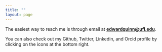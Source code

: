 ```yaml
---
title: ""
layout: page
---
```


The easiest way to reach me is through email at **edwardquinn@ufl.edu**.

You can also check out my Github, Twitter, Linkedin, and Orcid profile by clicking on the icons at the bottom right.



